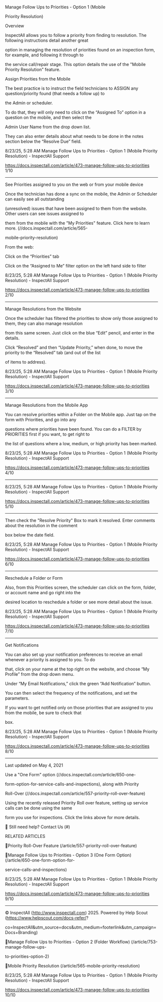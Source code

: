 Manage Follow Ups to Priorities - Option 1 (Mobile

Priority Resolution)

Overview

InspectAll allows you to follow a priority from finding to resolution.  The following instructions detail another great

option in managing the resolution of priorities found on an inspection form, for example, and following it through to

the service call/repair stage.  This option details the use of the "Mobile Priority Resolution" feature.

Assign Priorities from the Mobile

The best practice is to instruct the field technicians to ASSIGN any question/priority found (that needs a follow up) to

the Admin or scheduler.

To do that, they will only need to click on the “Assigned To” option in a question on the mobile, and then select the

Admin User Name from the drop down list.

They can also enter details about what needs to be done in the notes section below the “Resolve Due” field.

8/23/25, 5:28 AM Manage Follow Ups to Priorities - Option 1 (Mobile Priority Resolution) - InspectAll Support

https://docs.inspectall.com/article/473-manage-follow-ups-to-priorities 1/10


---

See Priorities assigned to you on the web or from your mobile device

Once the technician has done a sync on the mobile, the Admin or Scheduler can easily see all outstanding

(unresolved) issues that have been assigned to them from the website.  Other users can see issues assigned to

them from the mobile with the "My Priorities" feature.  Click here to learn more. (//docs.inspectall.com/article/565-

mobile-priority-resolution)

From the web:

Click on the “Priorities” tab

Click on the “Assigned to Me” filter option on the left hand side to filter

8/23/25, 5:28 AM Manage Follow Ups to Priorities - Option 1 (Mobile Priority Resolution) - InspectAll Support

https://docs.inspectall.com/article/473-manage-follow-ups-to-priorities 2/10


---

Manage Resolutions from the Website

Once the scheduler has filtered the priorities to show only those assigned to them, they can also manage resolution

from this same screen.  Just click on the blue “Edit” pencil, and enter in the details.

Click “Resolved” and then “Update Priority,” when done, to move the priority to the “Resolved” tab (and out of the list

of items to address).

8/23/25, 5:28 AM Manage Follow Ups to Priorities - Option 1 (Mobile Priority Resolution) - InspectAll Support

https://docs.inspectall.com/article/473-manage-follow-ups-to-priorities 3/10


---

Manage Resolutions from the Mobile App

You can resolve priorities within a Folder on the Mobile app.  Just tap on the form with Priorities, and go into any

questions where priorities have been found.  You can do a FILTER by PRIORITIES first if you want, to get right to

the list of questions where a low, medium, or high priority has been marked.

8/23/25, 5:28 AM Manage Follow Ups to Priorities - Option 1 (Mobile Priority Resolution) - InspectAll Support

https://docs.inspectall.com/article/473-manage-follow-ups-to-priorities 4/10


---

8/23/25, 5:28 AM Manage Follow Ups to Priorities - Option 1 (Mobile Priority Resolution) - InspectAll Support

https://docs.inspectall.com/article/473-manage-follow-ups-to-priorities 5/10


---

Then check the "Resolve Priority" Box to mark it resolved.  Enter comments about the resolution in the comment

box below the date field.

8/23/25, 5:28 AM Manage Follow Ups to Priorities - Option 1 (Mobile Priority Resolution) - InspectAll Support

https://docs.inspectall.com/article/473-manage-follow-ups-to-priorities 6/10


---

Reschedule a Folder or Form

Also, from this Priorities screen, the scheduler can click on the form, folder, or account name and go right into the

desired location to reschedule a folder or see more detail about the issue.

8/23/25, 5:28 AM Manage Follow Ups to Priorities - Option 1 (Mobile Priority Resolution) - InspectAll Support

https://docs.inspectall.com/article/473-manage-follow-ups-to-priorities 7/10


---

Get Notifications

You can also set up your notification preferences to receive an email whenever a priority is assigned to you.  To do

that, click on your name at the top right on the website, and choose “My Profile” from the drop down menu.

Under “My Email Notifications,” click the green “Add Notification” button.

You can then select the frequency of the notifications, and set the parameters.

If you want to get notified only on those priorities that are assigned to you from the mobile, be sure to check that

box.

8/23/25, 5:28 AM Manage Follow Ups to Priorities - Option 1 (Mobile Priority Resolution) - InspectAll Support

https://docs.inspectall.com/article/473-manage-follow-ups-to-priorities 8/10


---

Last updated on May 4, 2021

Use a "One Form" option (//docs.inspectall.com/article/650-one-

form-option-for-service-calls-and-inspections), along with Priority

Roll-Over (//docs.inspectall.com/article/557-priority-roll-over-feature)

Using the recently released Priority Roll over feature, setting up service calls can be done using the same

form you use for inspections.  Click the links above for more details.

 Still need help? Contact Us (#)

RELATED ARTICLES

Priority Roll-Over Feature (/article/557-priority-roll-over-feature)

Manage Follow Ups to Priorities - Option 3 (One Form Option) (/article/650-one-form-option-for-

service-calls-and-inspections)

8/23/25, 5:28 AM Manage Follow Ups to Priorities - Option 1 (Mobile Priority Resolution) - InspectAll Support

https://docs.inspectall.com/article/473-manage-follow-ups-to-priorities 9/10


---

© InspectAll (http://www.inspectall.com) 2025. Powered by Help Scout (https://www.helpscout.com/docs-refer/?

co=InspectAll&utm_source=docs&utm_medium=footerlink&utm_campaign=Docs+Branding)

Manage Follow Ups to Priorities - Option 2 (Folder Workflow) (/article/753-manage-follow-ups-

to-priorities-option-2)

Mobile Priority Resolution (/article/565-mobile-priority-resolution)

8/23/25, 5:28 AM Manage Follow Ups to Priorities - Option 1 (Mobile Priority Resolution) - InspectAll Support

https://docs.inspectall.com/article/473-manage-follow-ups-to-priorities 10/10

